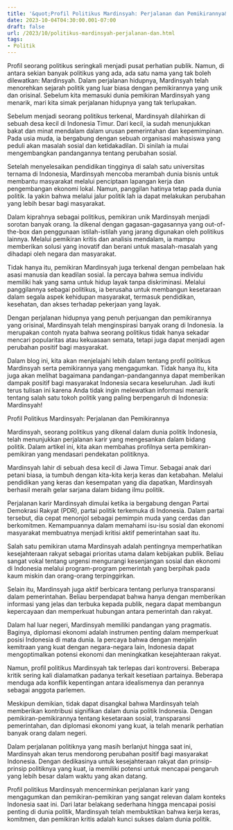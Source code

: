 ```yaml
---
title: '&quot;Profil Politikus Mardinsyah: Perjalanan dan Pemikirannya&quot;'
date: 2023-10-04T04:30:00.001-07:00
draft: false
url: /2023/10/politikus-mardinsyah-perjalanan-dan.html
tags: 
- Politik
---
```


  

Profil seorang politikus seringkali menjadi pusat perhatian publik. Namun, di antara sekian banyak politikus yang ada, ada satu nama yang tak boleh dilewatkan: Mardinsyah. Dalam perjalanan hidupnya, Mardinsyah telah menorehkan sejarah politik yang luar biasa dengan pemikirannya yang unik dan orisinal. Sebelum kita memasuki dunia pemikiran Mardinsyah yang menarik, mari kita simak perjalanan hidupnya yang tak terlupakan.

  

Sebelum menjadi seorang politikus terkenal, Mardinsyah dilahirkan di sebuah desa kecil di Indonesia Timur. Dari kecil, ia sudah menunjukkan bakat dan minat mendalam dalam urusan pemerintahan dan kepemimpinan. Pada usia muda, ia bergabung dengan sebuah organisasi mahasiswa yang peduli akan masalah sosial dan ketidakadilan. Di sinilah ia mulai mengembangkan pandangannya tentang perubahan sosial.

  

Setelah menyelesaikan pendidikan tingginya di salah satu universitas ternama di Indonesia, Mardinsyah mencoba merambah dunia bisnis untuk membantu masyarakat melalui penciptaan lapangan kerja dan pengembangan ekonomi lokal. Namun, panggilan hatinya tetap pada dunia politik. Ia yakin bahwa melalui jalur politik lah ia dapat melakukan perubahan yang lebih besar bagi masyarakat.

  

Dalam kiprahnya sebagai politikus, pemikiran unik Mardinsyah menjadi sorotan banyak orang. Ia dikenal dengan gagasan-gagasannya yang out-of-the-box dan penggunaan istilah-istilah yang jarang digunakan oleh politikus lainnya. Melalui pemikiran kritis dan analisis mendalam, ia mampu memberikan solusi yang inovatif dan berani untuk masalah-masalah yang dihadapi oleh negara dan masyarakat.

  

Tidak hanya itu, pemikiran Mardinsyah juga terkenal dengan pembelaan hak asasi manusia dan keadilan sosial. Ia percaya bahwa semua individu memiliki hak yang sama untuk hidup layak tanpa diskriminasi. Melalui panggilannya sebagai politikus, ia berusaha untuk membangun kesetaraan dalam segala aspek kehidupan masyarakat, termasuk pendidikan, kesehatan, dan akses terhadap pekerjaan yang layak.

  

Dengan perjalanan hidupnya yang penuh perjuangan dan pemikirannya yang orisinal, Mardinsyah telah menginspirasi banyak orang di Indonesia. Ia merupakan contoh nyata bahwa seorang politikus tidak hanya sekadar mencari popularitas atau kekuasaan semata, tetapi juga dapat menjadi agen perubahan positif bagi masyarakat.

  

Dalam blog ini, kita akan menjelajahi lebih dalam tentang profil politikus Mardinsyah serta pemikirannya yang mengagumkan. Tidak hanya itu, kita juga akan melihat bagaimana pandangan-pandangannya dapat memberikan dampak positif bagi masyarakat Indonesia secara keseluruhan. Jadi ikuti terus tulisan ini karena Anda tidak ingin melewatkan informasi menarik tentang salah satu tokoh politik yang paling berpengaruh di Indonesia: Mardinsyah!

  

Profil Politikus Mardinsyah: Perjalanan dan Pemikirannya

  

Mardinsyah, seorang politikus yang dikenal dalam dunia politik Indonesia, telah menunjukkan perjalanan karir yang mengesankan dalam bidang politik. Dalam artikel ini, kita akan membahas profilnya serta pemikiran-pemikiran yang mendasari pendekatan politiknya.

  

Mardinsyah lahir di sebuah desa kecil di Jawa Timur. Sebagai anak dari petani biasa, ia tumbuh dengan kita-kita kerja keras dan ketabahan. Melalui pendidikan yang keras dan kesempatan yang dia dapatkan, Mardinsyah berhasil meraih gelar sarjana dalam bidang ilmu politik.

  

Perjalanan karir Mardinsyah dimulai ketika ia bergabung dengan Partai Demokrasi Rakyat (PDR), partai politik terkemuka di Indonesia. Dalam partai tersebut, dia cepat menonjol sebagai pemimpin muda yang cerdas dan berkomitmen. Kemampuannya dalam memahami isu-isu sosial dan ekonomi masyarakat membuatnya menjadi kritisi aktif pemerintahan saat itu.

  

Salah satu pemikiran utama Mardinsyah adalah pentingnya memperhatikan kesejahteraan rakyat sebagai prioritas utama dalam kebijakan publik. Beliau sangat vokal tentang urgensi mengurangi kesenjangan sosial dan ekonomi di Indonesia melalui program-program pemerintah yang berpihak pada kaum miskin dan orang-orang terpinggirkan.

  

Selain itu, Mardinsyah juga aktif berbicara tentang perlunya transparansi dalam pemerintahan. Beliau berpendapat bahwa hanya dengan memberikan informasi yang jelas dan terbuka kepada publik, negara dapat membangun kepercayaan dan memperkuat hubungan antara pemerintah dan rakyat.

  

Dalam hal luar negeri, Mardinsyah memiliki pandangan yang pragmatis. Baginya, diplomasi ekonomi adalah instrumen penting dalam memperkuat posisi Indonesia di mata dunia. Ia percaya bahwa dengan menjalin kemitraan yang kuat dengan negara-negara lain, Indonesia dapat mengoptimalkan potensi ekonomi dan meningkatkan kesejahteraan rakyat.

  

Namun, profil politikus Mardinsyah tak terlepas dari kontroversi. Beberapa kritik sering kali dialamatkan padanya terkait kesetiaan partainya. Beberapa menduga ada konflik kepentingan antara idealismenya dan perannya sebagai anggota parlemen.

  

Meskipun demikian, tidak dapat disangkal bahwa Mardinsyah telah memberikan kontribusi signifikan dalam dunia politik Indonesia. Dengan pemikiran-pemikirannya tentang kesetaraan sosial, transparansi pemerintahan, dan diplomasi ekonomi yang kuat, ia telah menarik perhatian banyak orang dalam negeri.

  

Dalam perjalanan politiknya yang masih berlanjut hingga saat ini, Mardinsyah akan terus mendorong perubahan positif bagi masyarakat Indonesia. Dengan dedikasinya untuk kesejahteraan rakyat dan prinsip-prinsip politiknya yang kuat, ia memiliki potensi untuk mencapai pengaruh yang lebih besar dalam waktu yang akan datang.

  

Profil politikus Mardinsyah mencerminkan perjalanan karir yang mengagumkan dan pemikiran-pemikiran yang sangat relevan dalam konteks Indonesia saat ini. Dari latar belakang sederhana hingga mencapai posisi penting di dunia politik, Mardinsyah telah membuktikan bahwa kerja keras, komitmen, dan pemikiran kritis adalah kunci sukses dalam dunia politik.